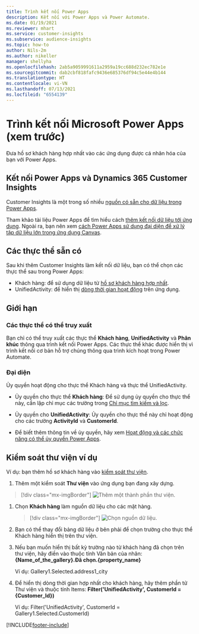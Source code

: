 ```yaml
---
title: Trình kết nối Power Apps
description: Kết nối với Power Apps và Power Automate.
ms.date: 01/19/2021
ms.reviewer: mhart
ms.service: customer-insights
ms.subservice: audience-insights
ms.topic: how-to
author: Nils-2m
ms.author: nikeller
manager: shellyha
ms.openlocfilehash: 2ab5a9059991611a2959a19cc688d232ec782e1e
ms.sourcegitcommit: dab2cbf818fafc9436e685376df94c5e44e4b144
ms.translationtype: HT
ms.contentlocale: vi-VN
ms.lasthandoff: 07/13/2021
ms.locfileid: "6554139"
---
```

# <a name="microsoft-power-apps-connector-preview"></a>Trình kết nối Microsoft Power Apps (xem trước)

Đưa hồ sơ khách hàng hợp nhất vào các ứng dụng được cá nhân hóa của bạn với Power Apps.

## <a name="connect-power-apps-and-dynamics-365-customer-insights"></a>Kết nối Power Apps và Dynamics 365 Customer Insights

Customer Insights là một trong số nhiều [nguồn có sẵn cho dữ liệu trong Power Apps](/powerapps/maker/canvas-apps/working-with-data-sources).

Tham khảo tài liệu Power Apps để tìm hiểu cách [thêm kết nối dữ liệu tới ứng dụng](/powerapps/maker/canvas-apps/add-data-connection). Ngoài ra, bạn nên xem [cách Power Apps sử dụng đại diện để xử lý tập dữ liệu lớn trong ứng dụng Canvas](/powerapps/maker/canvas-apps/delegation-overview).

## <a name="available-entities"></a>Các thực thể sẵn có

Sau khi thêm Customer Insights làm kết nối dữ liệu, bạn có thể chọn các thực thể sau trong Power Apps:

- Khách hàng: để sử dụng dữ liệu từ [hồ sơ khách hàng hợp nhất](customer-profiles.md).
- UnifiedActivity: để hiển thị [dòng thời gian hoạt động](activities.md) trên ứng dụng.

## <a name="limitations"></a>Giới hạn

### <a name="retrievable-entities"></a>Các thực thể có thể truy xuất

Bạn chỉ có thể truy xuất các thực thể **Khách hàng**, **UnifiedActivity** và **Phân khúc** thông qua trình kết nối Power Apps. Các thực thể khác được hiển thị vì trình kết nối cơ bản hỗ trợ chúng thông qua trình kích hoạt trong Power Automate.  

### <a name="delegation"></a>Đại diện

Ủy quyền hoạt động cho thực thể Khách hàng và thực thể UnifiedActivity. 

- Ủy quyền cho thực thể **Khách hàng**: Để sử dụng ủy quyền cho thực thể này, cần lập chỉ mục các trường trong [Chỉ mục tìm kiếm và lọc](search-filter-index.md).  

- Ủy quyền cho **UnifiedActivity**: Ủy quyền cho thực thể này chỉ hoạt động cho các trường **ActivityId** và **CustomerId**.  

- Để biết thêm thông tin về ủy quyền, hãy xem [Hoạt động và các chức năng có thể ủy quyền Power Apps](/connectors/commondataservice/#power-apps-delegable-functions-and-operations-for-the-cds-for-apps). 

## <a name="example-gallery-control"></a>Kiểm soát thư viện ví dụ

Ví dụ: bạn thêm hồ sơ khách hàng vào [kiểm soát thư viện](/powerapps/maker/canvas-apps/add-gallery).

1. Thêm một kiểm soát **Thư viện** vào ứng dụng bạn đang xây dựng.

> [!div class="mx-imgBorder"]
> ![Thêm một thành phần thư viện.](media/connector-powerapps9.png "Thêm một thành phần thư viện")

1. Chọn **Khách hàng** làm nguồn dữ liệu cho các mặt hàng.

    > [!div class="mx-imgBorder"]
    > ![Chọn nguồn dữ liệu.](media/choose-datasource-powerapps.png "Chọn nguồn dữ liệu")

1. Bạn có thể thay đổi bảng dữ liệu ở bên phải để chọn trường cho thực thể Khách hàng hiển thị trên thư viện.

1. Nếu bạn muốn hiển thị bất kỳ trường nào từ khách hàng đã chọn trên thư viện, hãy điền vào thuộc tính Văn bản của nhãn: **{Name_of_the_gallery}.Đã chọn.{property_name}**

    Ví dụ: Gallery1.Selected.address1_city

1. Để hiển thị dòng thời gian hợp nhất cho khách hàng, hãy thêm phần tử Thư viện và thuộc tính Items: **Filter('UnifiedActivity', CustomerId = {Customer_Id})**

    Ví dụ: Filter('UnifiedActivity', CustomerId = Gallery1.Selected.CustomerId)


[!INCLUDE[footer-include](../includes/footer-banner.md)]